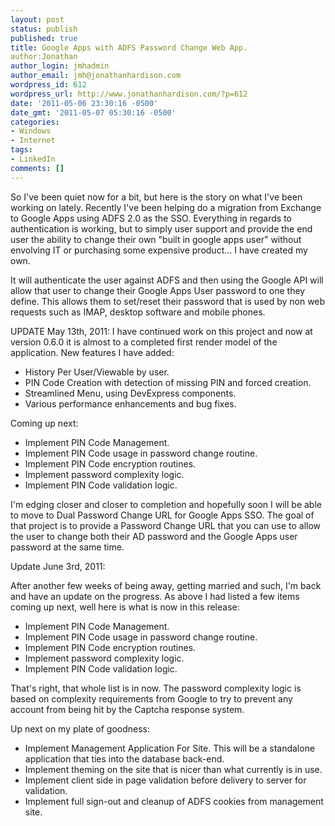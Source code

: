 ```yaml
---
layout: post
status: publish
published: true
title: Google Apps with ADFS Password Change Web App.
author:Jonathan
author_login: jmhadmin
author_email: jmh@jonathanhardison.com
wordpress_id: 612
wordpress_url: http://www.jonathanhardison.com/?p=612
date: '2011-05-06 23:30:16 -0500'
date_gmt: '2011-05-07 05:30:16 -0500'
categories:
- Windows
- Internet
tags:
- LinkedIn
comments: []
---
```

So I've been quiet now for a bit, but here is the story on what I've been working on lately. Recently I've been helping do a migration from Exchange to Google Apps using ADFS 2.0 as the SSO. Everything in regards to authentication is working, but to simply user support and provide the end user the ability to change their own "built in google apps user" without envolving IT or purchasing some expensive product... I have created my own.

It will authenticate the user against ADFS and then using the Google API will allow that user to change their Google Apps User password to one they define. This allows them to set/reset their password that is used by non web requests such as IMAP, desktop software and mobile phones.

UPDATE May 13th, 2011:
I have continued work on this project and now at version 0.6.0 it is almost to a completed first render model of the application. New features I have added:

  * History Per User/Viewable by user.
  * PIN Code Creation with detection of missing PIN and forced creation.
  * Streamlined Menu, using DevExpress components.
  * Various performance enhancements and bug fixes.


Coming up next:

  * Implement PIN Code Management.
  * Implement PIN Code usage in password change routine.
  * Implement PIN Code encryption routines.
  * Implement password complexity logic.
  * Implement PIN Code validation logic.

I'm edging closer and closer to completion and hopefully soon I will be able to move to Dual Password Change URL for Google Apps SSO. The goal of that project is to provide a Password  Change URL that you can use to allow the user to change both their AD password and the Google Apps user password at the same time.

Update June 3rd, 2011:

After another few weeks of being away, getting married and such, I'm back and have an update on the progress.
As above I had listed a few items coming up next, well here is what is now in this release:

  * Implement PIN Code Management.
  * Implement PIN Code usage in password change routine.
  * Implement PIN Code encryption routines.
  * Implement password complexity logic.
  * Implement PIN Code validation logic.

That's right, that whole list is in now. The password complexity logic is based on complexity requirements from Google to try to prevent any account from being hit by the Captcha response system.

Up next on my plate of goodness:

  * Implement Management Application For Site. This will be a standalone application that ties into the database back-end.
  * Implement theming on the site that is nicer than what currently is in use.
  * Implement client side in page validation before delivery to server for validation.
  * Implement full sign-out and cleanup of ADFS cookies from management site.
